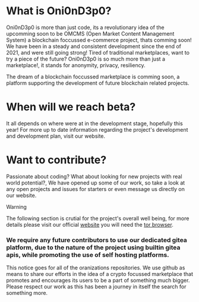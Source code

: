 # What is Oni0nD3p0?
Oni0nD3p0 is more than just code, its a revolutionary idea of the upcomming soon to be OMCMS (Open Market Content Management System) a blockchain foccussed e-commerce project, thats comming soon!
We have been in a steady and consistent development since the end of 2021, and were still going strong!
Tired of traditional marketplaces, want to try a piece of the future? Oni0nD3p0 is so much more than just a marketplace!, it stands for anonymity, privacy, resiliency.

The dream of a blockchain foccussed marketplace is comming soon, a platform supporting the development of future blockchain related projects.

# When will we reach beta?
It all depends on where were at in the development stage, hopefully this year!
For more up to date information regarding the project's development and development plan, visit our website.

# Want to contribute?
Passionate about coding? What about looking for new projects with real world potential?, We have opened up some of our work, so take a look at any open projects and issues for starters or even message us directly on our website.

> [!WARNING]
> The following section is crutial for the project's overall well being, for more details please visit our official [website](http://nytttvdpjx552n2seus3w6y5dcboouly2zxbknai2wei3xgxql2ukrad.onion/) you will need the [tor browser](https://www.torproject.org/download/).

### We require any future contributors to use our dedicated gitea platform, due to the nature of the project using builtin gitea apis, while promoting the use of self hosting platforms. 

This notice goes for all of the oranizations repositories. We use github as means to share our efforts in the idea of a crypto focussed marketplace that promotes and encourages its users to be a part of something much bigger. Please respect our work as this has been a journey in itself the search for something more.
